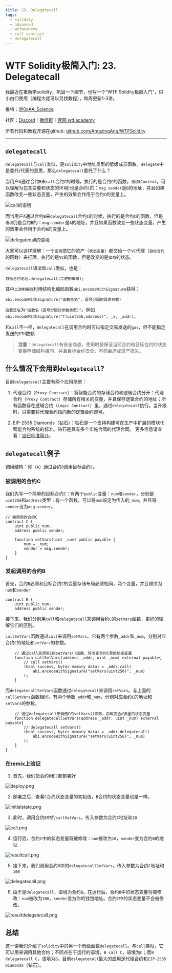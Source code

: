 ```yaml
---
title: 23. Delegatecall
tags:
  - solidity
  - advanced
  - wtfacademy
  - call contract
  - delegatecall
---
```


# WTF Solidity极简入门: 23. Delegatecall

我最近在重新学solidity，巩固一下细节，也写一个“WTF Solidity极简入门”，供小白们使用（编程大佬可以另找教程），每周更新1-3讲。

推特：[@0xAA_Science](https://twitter.com/0xAA_Science)

社区：[Discord](https://discord.wtf.academy)｜[微信群](https://docs.google.com/forms/d/e/1FAIpQLSe4KGT8Sh6sJ7hedQRuIYirOoZK_85miz3dw7vA1-YjodgJ-A/viewform?usp=sf_link)｜[官网 wtf.academy](https://wtf.academy)

所有代码和教程开源在github: [github.com/AmazingAng/WTFSolidity](https://github.com/AmazingAng/WTFSolidity)

-----

## `delegatecall`
`delegatecall`与`call`类似，是`solidity`中地址类型的低级成员函数。`delegate`中是委托/代表的意思，那么`delegatecall`委托了什么？

当用户`A`通过合约`B`来`call`合约`C`的时候，执行的是合约`C`的函数，`语境`(`Context`，可以理解为包含变量和状态的环境)也是合约`C`的：`msg.sender`是`B`的地址，并且如果函数改变一些状态变量，产生的效果会作用于合约`C`的变量上。

![call的语境](https://images.mirror-media.xyz/publication-images/VgMR533pA8WYtE5Lr65mQ.png?height=698&width=1860)

而当用户`A`通过合约`B`来`delegatecall`合约`C`的时候，执行的是合约`C`的函数，但是`语境`仍是合约`B`的：`msg.sender`是`A`的地址，并且如果函数改变一些状态变量，产生的效果会作用于合约`B`的变量上。

![delegatecall的语境](https://images.mirror-media.xyz/publication-images/JucQiWVixdlmJl6zHjCSI.png?height=702&width=1862)

大家可以这样理解：一个`富商`把它的资产（`状态变量`）都交给一个`VC`代理（`目标合约`的函数）来打理。执行的是`VC`的函数，但是改变的是`富商`的状态。

`delegatecall`语法和`call`类似，也是：
```solidity
目标合约地址.delegatecall(二进制编码);
```
其中`二进制编码`利用结构化编码函数`abi.encodeWithSignature`获得：
```solidity
abi.encodeWithSignature("函数签名", 逗号分隔的具体参数)
```
`函数签名`为`"函数名（逗号分隔的参数类型)"`。例如`abi.encodeWithSignature("f(uint256,address)", _x, _addr)`。

和`call`不一样，`delegatecall`在调用合约时可以指定交易发送的`gas`，但不能指定发送的`ETH`数额

> **注意**：`delegatecall`有安全隐患，使用时要保证当前合约和目标合约的状态变量存储结构相同，并且目标合约安全，不然会造成资产损失。

## 什么情况下会用到`delegatecall`?
目前`delegatecall`主要有两个应用场景：

1. 代理合约（`Proxy Contract`）：将智能合约的存储合约和逻辑合约分开：代理合约（`Proxy Contract`）存储所有相关的变量，并且保存逻辑合约的地址；所有函数存在逻辑合约（`Logic Contract`）里，通过`delegatecall`执行。当升级时，只需要将代理合约指向新的逻辑合约即可。

2. EIP-2535 Diamonds（钻石）：钻石是一个支持构建可在生产中扩展的模块化智能合约系统的标准。钻石是具有多个实施合同的代理合同。 更多信息请查看：[钻石标准简介](https://eip2535diamonds.substack.com/p/introduction-to-the-diamond-standard)。

## `delegatecall`例子
调用结构：你（`A`）通过合约`B`调用目标合约`C`。
### 被调用的合约C
我们先写一个简单的目标合约`C`：有两个`public`变量：`num`和`sender`，分别是`uint256`和`address`类型；有一个函数，可以将`num`设定为传入的`_num`，并且将`sender`设为`msg.sender`。
```solidity
// 被调用的合约C
contract C {
    uint public num;
    address public sender;

    function setVars(uint _num) public payable {
        num = _num;
        sender = msg.sender;
    }
}
```
### 发起调用的合约B
首先，合约`B`必须和目标合约`C`的变量存储布局必须相同，两个变量，并且顺序为`num`和`sender`
```solidity
contract B {
    uint public num;
    address public sender;
```

接下来，我们分别用`call`和`delegatecall`来调用合约`C`的`setVars`函数，更好的理解它们的区别。

`callSetVars`函数通过`call`来调用`setVars`。它有两个参数`_addr`和`_num`，分别对应合约`C`的地址和`setVars`的参数。
```solidity
    // 通过call来调用C的setVars()函数，将改变合约C里的状态变量
    function callSetVars(address _addr, uint _num) external payable{
        // call setVars()
        (bool success, bytes memory data) = _addr.call(
            abi.encodeWithSignature("setVars(uint256)", _num)
        );
    }
```

而`delegatecallSetVars`函数通过`delegatecall`来调用`setVars`。与上面的`callSetVars`函数相同，有两个参数`_addr`和`_num`，分别对应合约`C`的地址和`setVars`的参数。

```solidity
    // 通过delegatecall来调用C的setVars()函数，将改变合约B里的状态变量
    function delegatecallSetVars(address _addr, uint _num) external payable{
        // delegatecall setVars()
        (bool success, bytes memory data) = _addr.delegatecall(
            abi.encodeWithSignature("setVars(uint256)", _num)
        );
    }
}
```

### 在remix上验证
1. 首先，我们把合约`B`和`C`都部署好

![deploy.png](./img/23-1.png)


2. 部署之后，查看`C`合约状态变量的初始值，`B`合约的状态变量也是一样。

![initialstate.png](./img/23-2.png)

3. 此时，调用合约`B`中的`callSetVars`，传入参数为合约`C`地址和`10`

![call.png](./img/23-3.png)

4. 运行后，合约`C`中的状态变量将被修改：`num`被改为`10`，`sender`变为合约`B`的地址

![resultcall.png](./img/23-4.png)


5. 接下来，我们调用合约`B`中的`delegatecallSetVars`，传入参数为合约`C`地址和`100`

![delegatecall.png](./img/23-5.png)

6. 由于是`delegatecall`，语境为合约`B`。在运行后，合约`B`中的状态变量将被修改：`num`被改为`100`，`sender`变为你的钱包地址。合约`C`中的状态变量不会被修改。

![resultdelegatecall.png](./img/23-6.png)

## 总结
这一讲我们介绍了`solidity`中的另一个低级函数`delegatecall`。与`call`类似，它可以用来调用其他合约；不同点在于运行的语境，`B call C`，语境为`C`；而`B delegatecall C`，语境为`B`。目前`delegatecall`最大的应用是代理合约和`EIP-2535 Diamonds`（钻石）。
